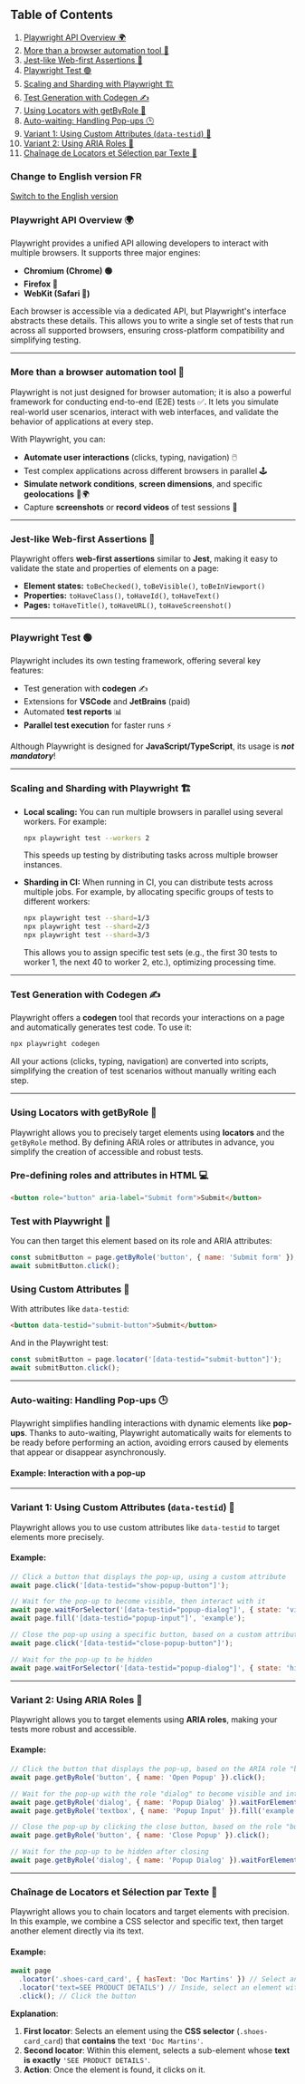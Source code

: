 ## Table of Contents

1. [Playwright API Overview 🌍](#playwright-api-overview)
2. [More than a browser automation tool 🌟](#more-than-a-browser-automation-tool)
3. [Jest-like Web-first Assertions 🔧](#jest-like-web-first-assertions)
4. [Playwright Test 🟢](#playwright-test)
5. [Scaling and Sharding with Playwright 🏗️](#scaling-and-sharding-with-playwright)
6. [Test Generation with Codegen ✍️](#test-generation-with-codegen)
7. [Using Locators with getByRole 🎯](#using-locators-with-getbyrole)
8. [Auto-waiting: Handling Pop-ups 🕒](#auto-waiting-handling-pop-ups)
9. [Variant 1: Using Custom Attributes (`data-testid`) 🎯](#variant-1-using-custom-attributes-data-testid)
10. [Variant 2: Using ARIA Roles 🎯](#variant-2-using-aria-roles)
11. [Chaînage de Locators et Sélection par Texte 📝](#chaînage-de-locators-et-sélection-par-texte)

### Change to English version FR

[Switch to the English version](README.md)

### Playwright API Overview 🌍

Playwright provides a unified API allowing developers to interact with multiple browsers. It supports three major engines:

- **Chromium (Chrome) 🟢**
- **Firefox 🦊**
- **WebKit (Safari 🍎)**

Each browser is accessible via a dedicated API, but Playwright's interface abstracts these details. This allows you to write a single set of tests that run across all supported browsers, ensuring cross-platform compatibility and simplifying testing.

---

### More than a browser automation tool 🌟

Playwright is not just designed for browser automation; it is also a powerful framework for conducting end-to-end (E2E) tests ✅. It lets you simulate real-world user scenarios, interact with web interfaces, and validate the behavior of applications at every step.

With Playwright, you can:

- **Automate user interactions** (clicks, typing, navigation) 🖱️
- Test complex applications across different browsers in parallel 🕹️
- **Simulate network conditions**, **screen dimensions**, and specific **geolocations** 📱🌍
- Capture **screenshots** or **record videos** of test sessions 📸

---

### Jest-like Web-first Assertions 🔧

Playwright offers **web-first assertions** similar to **Jest**, making it easy to validate the state and properties of elements on a page:

- **Element states:** `toBeChecked()`, `toBeVisible()`, `toBeInViewport()`
- **Properties:** `toHaveClass()`, `toHaveId()`, `toHaveText()`
- **Pages:** `toHaveTitle()`, `toHaveURL()`, `toHaveScreenshot()`

---

### Playwright Test 🟢

Playwright includes its own testing framework, offering several key features:

- Test generation with **codegen** ✍️
- Extensions for **VSCode** and **JetBrains** (paid)
- Automated **test reports** 📊
- **Parallel test execution** for faster runs ⚡

Although Playwright is designed for **JavaScript/TypeScript**, its usage is ***not mandatory***!

---

### Scaling and Sharding with Playwright 🏗️

- **Local scaling:** You can run multiple browsers in parallel using several workers. For example:
  ```bash
  npx playwright test --workers 2
  ```
  This speeds up testing by distributing tasks across multiple browser instances.

- **Sharding in CI:** When running in CI, you can distribute tests across multiple jobs. For example, by allocating specific groups of tests to different workers:
  ```bash
  npx playwright test --shard=1/3
  npx playwright test --shard=2/3
  npx playwright test --shard=3/3
  ```
  This allows you to assign specific test sets (e.g., the first 30 tests to worker 1, the next 40 to worker 2, etc.), optimizing processing time.

---

### Test Generation with Codegen ✍️

Playwright offers a **codegen** tool that records your interactions on a page and automatically generates test code. To use it:

```bash
npx playwright codegen
```

All your actions (clicks, typing, navigation) are converted into scripts, simplifying the creation of test scenarios without manually writing each step.

---

### Using Locators with getByRole 🎯

Playwright allows you to precisely target elements using **locators** and the `getByRole` method. By defining ARIA roles or attributes in advance, you simplify the creation of accessible and robust tests.

### Pre-defining roles and attributes in HTML 💻
```html
<button role="button" aria-label="Submit form">Submit</button>
```

### Test with Playwright 🚀
You can then target this element based on its role and ARIA attributes:

```javascript
const submitButton = page.getByRole('button', { name: 'Submit form' });
await submitButton.click();
```

### Using Custom Attributes 🔧
With attributes like `data-testid`:

```html
<button data-testid="submit-button">Submit</button>
```

And in the Playwright test:

```javascript
const submitButton = page.locator('[data-testid="submit-button"]');
await submitButton.click();
```

---

### Auto-waiting: Handling Pop-ups 🕒

Playwright simplifies handling interactions with dynamic elements like **pop-ups**. Thanks to auto-waiting, Playwright automatically waits for elements to be ready before performing an action, avoiding errors caused by elements that appear or disappear asynchronously.

#### Example: Interaction with a pop-up

---

### Variant 1: Using Custom Attributes (`data-testid`) 🎯

Playwright allows you to use custom attributes like `data-testid` to target elements more precisely.

#### Example:
```javascript
// Click a button that displays the pop-up, using a custom attribute
await page.click('[data-testid="show-popup-button"]');

// Wait for the pop-up to become visible, then interact with it
await page.waitForSelector('[data-testid="popup-dialog"]', { state: 'visible' });
await page.fill('[data-testid="popup-input"]', 'example');

// Close the pop-up using a specific button, based on a custom attribute
await page.click('[data-testid="close-popup-button"]');

// Wait for the pop-up to be hidden
await page.waitForSelector('[data-testid="popup-dialog"]', { state: 'hidden' });
```

---

### Variant 2: Using ARIA Roles 🎯

Playwright allows you to target elements using **ARIA roles**, making your tests more robust and accessible.

#### Example:
```javascript
// Click the button that displays the pop-up, based on the ARIA role "button"
await page.getByRole('button', { name: 'Open Popup' }).click();

// Wait for the pop-up with the role "dialog" to become visible and interact with it
await page.getByRole('dialog', { name: 'Popup Dialog' }).waitForElementState('visible');
await page.getByRole('textbox', { name: 'Popup Input' }).fill('example');

// Close the pop-up by clicking the close button, based on the role "button"
await page.getByRole('button', { name: 'Close Popup' }).click();

// Wait for the pop-up to be hidden after closing
await page.getByRole('dialog', { name: 'Popup Dialog' }).waitForElementState('hidden');
```

---

### Chaînage de Locators et Sélection par Texte 📝

Playwright allows you to chain locators and target elements with precision. In this example, we combine a CSS selector and specific text, then target another element directly via its text.

#### Example:
```javascript
await page
  .locator('.shoes-card_card', { hasText: 'Doc Martins' }) // Select an element with the CSS class and text 'Doc Martins'
  .locator('text=SEE PRODUCT DETAILS') // Inside, select an element with the text 'SEE PRODUCT DETAILS'
  .click(); // Click the button
```

**Explanation**:
1. **First locator**: Selects an element using the **CSS selector** (`.shoes-card_card`) that **contains** the text `'Doc Martins'`.
2. **Second locator**: Within this element, selects a sub-element whose **text is exactly** `'SEE PRODUCT DETAILS'`.
3. **Action**: Once the element is found, it clicks on it.
